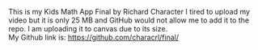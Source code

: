 This is my Kids Math App Final by Richard Character
I tired to upload my video but it is only 25 MB and GitHub would not allow me to add it to the repo. 
I am uploading it to canvas due to its size.  
My Github link is: https://github.com/characrl/final/
